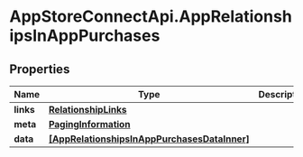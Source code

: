 # AppStoreConnectApi.AppRelationshipsInAppPurchases

## Properties

Name | Type | Description | Notes
------------ | ------------- | ------------- | -------------
**links** | [**RelationshipLinks**](RelationshipLinks.md) |  | [optional] 
**meta** | [**PagingInformation**](PagingInformation.md) |  | [optional] 
**data** | [**[AppRelationshipsInAppPurchasesDataInner]**](AppRelationshipsInAppPurchasesDataInner.md) |  | [optional] 


